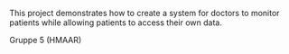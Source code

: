This project demonstrates how to create a system for doctors to monitor patients while allowing patients to access their own data.

Gruppe 5 (HMAAR)